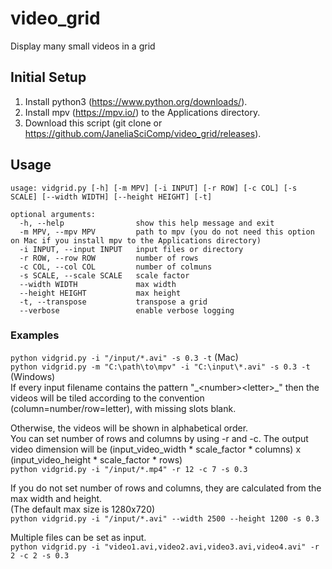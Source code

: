 # video_grid
Display many small videos in a grid

## Initial Setup  
1. Install python3 (https://www.python.org/downloads/).
2. Install mpv (https://mpv.io/) to the Applications directory.
3. Download this script (git clone or https://github.com/JaneliaSciComp/video_grid/releases).

## Usage  
```
usage: vidgrid.py [-h] [-m MPV] [-i INPUT] [-r ROW] [-c COL] [-s SCALE] [--width WIDTH] [--height HEIGHT] [-t]

optional arguments:
  -h, --help                show this help message and exit
  -m MPV, --mpv MPV         path to mpv (you do not need this option on Mac if you install mpv to the Applications directory)
  -i INPUT, --input INPUT   input files or directory
  -r ROW, --row ROW         number of rows
  -c COL, --col COL         number of colmuns
  -s SCALE, --scale SCALE   scale factor
  --width WIDTH             max width
  --height HEIGHT           max height
  -t, --transpose           transpose a grid
  --verbose                 enable verbose logging
```

### Examples
```python vidgrid.py -i "/input/*.avi" -s 0.3 -t``` (Mac)  
```python vidgrid.py -m "C:\path\to\mpv" -i "C:\input\*.avi" -s 0.3 -t``` (Windows)  
If every input filename contains the pattern "\_\<number\>\<letter\>\_" then the videos will be tiled according to the convention (column=number/row=letter), with missing slots blank.  
  
Otherwise, the videos will be shown in alphabetical order.   
You can set number of rows and columns by using -r and -c. The output video dimension will be (input_video_width * scale_factor * columns) x (input_video_height * scale_factor * rows)  
```python vidgrid.py -i "/input/*.mp4" -r 12 -c 7 -s 0.3```  

If you do not set number of rows and columns, they are calculated from the max width and height.  
(The default max size is 1280x720)  
```python vidgrid.py -i "/input/*.avi" --width 2500 --height 1200 -s 0.3```  
  
Multiple files can be set as input.  
```python vidgrid.py -i "video1.avi,video2.avi,video3.avi,video4.avi" -r 2 -c 2 -s 0.3```  